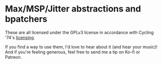 # Max/MSP/Jitter abstractions and bpatchers

These are all licensed under the GPLv3 license in accordance with Cycling '74's [licensing](https://support.cycling74.com/hc/en-us/articles/10730031661587-Cycling-74-License-for-Max-Generated-Code-for-Export).

If you find a way to use them, I'd love to hear about it (and hear your music)! And if you're feeling generous, feel free to send me a tip on Ko-fi or Patreon.
